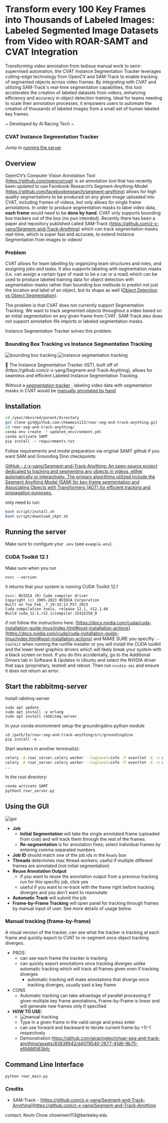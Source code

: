 # Transform every 100 Key Frames into Thousands of Labeled Images: Labeled Segmented Image Datasets from Video with ROAR-SAMT and CVAT Integration

Transforming video annotation from tedious manual work to semi-supervised automation, the CVAT Instance Segmentation Tracker leverages cutting-edge technology from OpenCV and SAM-Track to enable tracking of segmented objects across video frames. By integrating with CVAT and utilizing SAM-Track's real-time segmentation capabilities, this tool accelerates the creation of labeled datasets from videos, enhancing efficiency and accuracy in object detection training. Ideal for teams needing to scale their annotation processes, it empowers users to automate the creation of thousands of labeled images from a small set of human labeled key frames.

~ Developed by AI Racing Tech ~

### CVAT Instance Segmentation Tracker

Jump to [running the server](#running-the-server)

## Overview

   OpenCV’s Computer Vision Annotation Tool (https://github.com/opencv/cvat) is an annotation tool that has recently been updated to use Facebook Research’s Segment-Anything-Model (https://github.com/facebookresearch/segment-anything) allows for high quality segmentations to be produced on any given image uploaded into CVAT, including frames of videos, but only allows for single frame annotations. In order to produce segmentation masks to label video data, **each frame** would need to be **done by hand**. CVAT only supports bounding box trackers out of the box (no pun intended). Recently there has been a paper and repository published called SAM-Track (https://github.com/z-x-yang/Segment-and-Track-Anything) which can track segmentation masks real-time, which is super fast and accurate, to extend Instance Segmentation from images to videos!

### Problem

   CVAT allows for team labelling by organizing team structures and roles, and assigning jobs and tasks. It also supports labeling with segmentation masks (i.e. can assign a certain type of mask to be a car or a road) which can be used to produce labeled training data for object detection with segmentation masks rather than bounding box methods to predict not just the location and label of an object, but its shape as well ([Object Detection vs Object Segmentation](https://www.linkedin.com/pulse/object-segmentation-vs-detection-which-one-should-you-ritesh-kanjee/)). 

   The problem is that CVAT does not currently support Segmentation Tracking. We want to track segmented objects throughout a video based on an initial segmentation on any given frame from CVAT. SAM-Track also does not support annotation file imports or labeled segmentation masks. 

Instance Segmentation Tracker solves this problem.

### Bounding Box Tracking vs Instance Segmentation Tracking

![bounding box tracking](docs/img/example-bboxes.png)
![instance segmentation tracking](docs/img/instance_seg.webp)

<aside>
📧 The Instance Segmentation Tracker (IST), built off of (https://github.com/z-x-yang/Segment-and-Track-Anything), allows for seamless and efficient Labeled Instance Segmentation Tracking.
</aside>

Without a [segmentation tracker](https://github.com/airacingtech/roar-seg-and-track-anything/assets/83838942/7431caa6-2c41-4dc6-b89c-4fd6d793c607)
, labeling video data with segmentation masks in CVAT would be
[manually annotated by hand](https://github.com/airacingtech/roar-seg-and-track-anything/assets/83838942/87ed37ac-b8cf-4baa-8928-e24879cabb88)


## Installation

```bash
cd /your/desired/parent/directory
git clone git@github.com:chowmein113/roar-seg-and-track-anything.git
cd roar-seg-and-track-anything/
conda env create -f updated_environment.yml
conda activate SAMT
pip install -r requirements.txt
```

Follow requirements and model preparation via original SAMT github if you want SAM and Grounding Dino checkpoints:

[GitHub - z-x-yang/Segment-and-Track-Anything: An open-source project dedicated to tracking and segmenting any objects in videos, either automatically or interactively. The primary algorithms utilized include the Segment Anything Model (SAM) for key-frame segmentation and Associating Objects with Transformers (AOT) for efficient tracking and propagation purposes.](https://github.com/z-x-yang/Segment-and-Track-Anything#bookmark_tabsrequirements)

only need to run:

```bash
bash script/install.sh
bash script/download_ckpt.sh
```

## Running the server

Make sure to configure your `.env` (see `example.env`).

### CUDA Toolkit 12.1
Make sure when you run
```
nvcc --version
```

it returns that your system is running CUDA Toolkit 12.1

```
nvcc: NVIDIA (R) Cuda compiler driver
Copyright (c) 2005-2023 NVIDIA Corporation
Built on Tue_Feb__7_19:32:13_PST_2023
Cuda compilation tools, release 12.1, V12.1.66
Build cuda_12.1.r12.1/compiler.32415258_0
```

if not follow the instructions here: [https://docs.nvidia.com/cuda/cuda-installation-guide-linux/index.html#post-installation-actions](https://docs.nvidia.com/cuda/cuda-installation-guide-linux/index.html#post-installation-actions) and MAKE SURE you specifiy `--toolkit` when running the runfile installer or you will install the CUDA toolkit and the lower level graphics drivers which will likely break your system with a black screen on boot. If you do this accidentally, go to the Additional Drivers tab in Software & Updates in Ubuntu and select the NVIDIA driver that says (proprietary, tested) and reboot. Then run `nvidia-smi` and ensure it does not return an error.

## Start the rabbitmq-server
Install rabitmq-server
```
sudo apt update
sudo apt install -y erlang
sudo apt install rabbitmq-server
```

In your conda environment setup the groundingdino python module
```
cd /path/to/roar-seg-and-track-anything/src/groundingdino
pip install -e .
```

Start workers in another terminal(s):
```bash
celery -A roar_server.celery worker --loglevel=info -P eventlet -E -n worker1
celery -A roar_server.celery worker --loglevel=info -P eventlet -E -n worker2
...
```

In the root directory:
```bash
conda activate SAMT
python3 roar_server.py
```

## Using the GUI

![gui](docs/img/gui.png)

- **Job**
  - **Initial Segmentation** will take the single annotated frame (uploaded from cvat) and will track them through the rest of the frames.
  - **Re-segmentation** is for annotation fixes; select individual frames by entering comma separated numbers
- **Job ID** should match one of the job ids in the `Ready` box
- **Threads** determines max thread workers; useful if multiple different frames are annotated (not initial segmentation)
- **Reuse Annotation Output**
    - if you want to reuse the annotation output from a previous tracking run for this specific job, click yes
    - useful if you want to re-track with the frame right before tracking diverges and you don’t want to reannotate
- **Automatic Track** will submit the job
- **Frame-by-Frame Tracking** will open panel for tracking through frames by manual input of user. See more details of usage below.


### Manual tracking (frame-by-frame)
A visual version of the tracker, can see what the tracker is tracking at each frame and quickly export to CVAT to re-segment once object tracking diverges.

- PROS:
    - can see each frame the tracker is tracking
    - can quickly export annotations once tracking diverges unlike automatic tracking which will track all frames given even if tracking diverges
        - automatic tracking will make annotations that diverge once tracking diverges, usually past a key frame
- CONS
    - Automatic tracking can take advantage of parallel processing if given multiple key frame annotations, Frame-by-Frame is linear and will generate new frames only if specified
- **HOW TO USE:**
   - ![manual tracking](docs/img/gui-frame-by-frame.png)
    - Type in a given frame in the valid range and press enter
    - can use forward and backward to iterate current frame by +1/-1 respectively
    - Demonstration https://github.com/airacingtech/roar-seg-and-track-anything/assets/83838942/d4078540-2677-41d6-9b75-ef6466563bfc


## Command Line Interface

```python
python roar_main.py
```

 
### Credits
* SAM-Track - [https://github.com/z-x-yang/Segment-and-Track-Anything](https://github.com/z-x-yang/Segment-and-Track-Anything


<aside>
contact: Kevin Chow chowmein113@berkeley.edu
</aside>
